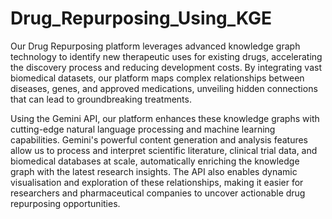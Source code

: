 # Drug_Repurposing_Using_KGE
Our Drug Repurposing platform leverages advanced knowledge graph technology to identify new therapeutic uses for existing drugs, accelerating the discovery process and reducing development costs. By integrating vast biomedical datasets, our platform maps complex relationships between diseases, genes, and approved medications, unveiling hidden connections that can lead to groundbreaking treatments.

Using the Gemini API, our platform enhances these knowledge graphs with cutting-edge natural language processing and machine learning capabilities. Gemini's powerful content generation and analysis features allow us to process and interpret scientific literature, clinical trial data, and biomedical databases at scale, automatically enriching the knowledge graph with the latest research insights. The API also enables dynamic visualisation and exploration of these relationships, making it easier for researchers and pharmaceutical companies to uncover actionable drug repurposing opportunities.